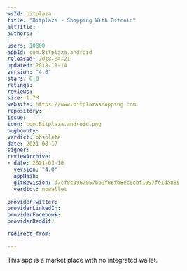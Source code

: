 ```yaml
---
wsId: bitplaza
title: "Bitplaza - Shopping With Bitcoin"
altTitle: 
authors:

users: 10000
appId: com.Bitplaza.android
released: 2018-04-21
updated: 2018-11-14
version: "4.0"
stars: 0.0
ratings: 
reviews: 
size: 1.7M
website: https://www.bitplazashopping.com
repository: 
issue: 
icon: com.Bitplaza.android.png
bugbounty: 
verdict: obsolete
date: 2021-08-17
signer: 
reviewArchive:
- date: 2021-03-10
  version: "4.0"
  appHash: 
  gitRevision: d7cf0c0967057bb9f06fb8ec6cbf1097fe1da885
  verdict: nowallet

providerTwitter: 
providerLinkedIn: 
providerFacebook: 
providerReddit: 

redirect_from:

---
```



This app is a market place with no integrated wallet.
